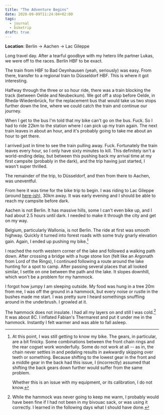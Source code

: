 ```yaml
---
title: "The Adventure Begins"
date: 2020-09-09T11:24:04+02:00
tags:
  - journal
  - biketrip
draft: true
---
```


**Location**: Berlin -> Aachen -> Lac Gileppe

Long travel day. After a tearful goodbye with my hetero life partner Lukas, we
were off to the races. Berlin HBF to be exact.

The train from HBF to Bad Oeynhausen (yeah, seriously) was easy. From there,
transfer to a regional train to Düsseldorf HBF. This is where it got
interesting.

Halfway through the three or so hour ride, there was a train blocking the track
(between Oelde and Neubeckum). We got off a stop before Oelde, in
Rheda-Wiedenbrück, for the replacement bus that would take us two stops further
down the line, where we could catch the train and continue our journey.

When I get to the bus I'm told that my bike can't go on the bus. Fuck. So I had
to ride 22km to the station where I can pick up my train again. The next train
leaves in about an hour, and it's probably going to take me about an hour to
get there.

I arrived just in time to see the train pulling away. Fuck. Fortunately the
train leaves every hour, so I only have sixty minutes to kill. This definitely
isn't a world-ending delay, but between this pushing back my arrival time at my
first campsite (probably in the dark), and the trip having just started, I
wasn't super thrilled.

The remainder of the trip, to Düsseldorf, and then from there to Aachen, was
uneventful.

From here it was time for the bike trip to begin. I was riding to Lac Gileppe
(around [here-ish](https://goo.gl/maps/ELDRbJUvHPzLmMj49)), 30km away. It was
early evening and I should be able to reach my campsite before dark.

Aachen is not Berlin. It has massive hills, some I can't even bike up, and I
had about 2.5 hours until dark. I needed to make it through the city and get on
my way.

Belgium, particularly Wallonia, is not Berlin. The ride at first was smooth
highway. Quickly it turned into forest roads with some truly gnarly elevation
gain. Again, I ended up pushing my bike.[^1]

I reached the north western corner of the lake and followed a walking path
down. After crossing a bridge with a huge stone lion (felt like an Argonath
from Lord of the Rings), I continued following a route around the lake hunting
for a spot to camp. After passing several places that all looked similar, I
settle on one between the path and the lake. It slopes downhill, which won't
be a problem for my hammock.

I forgot how jumpy I am sleeping outside. My food was hung in a tree 20m from
me, I was off the ground in a hammock, but every noise or rustle in the bushes
made me start. I was pretty sure I heard somethings snuffling around in the
underbrush. I growled at it.

The hammock does not insulate. I had all my layers on and still I was cold.[^2]
It was about 8C. I inflated Fabian's Thermarest and put it under me in the
hammock. Instantly I felt warmer and was able to fall asleep.

[^1]: At this point, I was still getting to know my bike. The gears, in
    particular, are a bit finicky. Some combinations between the front chain
    rings and the rear cogset work wonderfully. Some do not work at all -- as in,
    the chain never settles in and pedaling results in awkwardly skipping over
    teeth or something.  Because shifting to the lowest gear in the front and a
    middle gear in the back had this issue, I (incorrectly) assumed that shifting
    the back gears down further would suffer from the same problem.

    Whether this is an issue with my equipment, or its calibration, I do not know.

[^2]: While the hammock was never going to keep me warm, I probably would have
  been fine if I had not been in my bivouac sack, or was using it correctly. I
  learned in the following days what I should have done.
